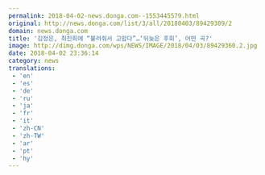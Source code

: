 ```yaml
---
permalink: 2018-04-02-news.donga.com--1553445579.html
original: http://news.donga.com/list/3/all/20180403/89429309/2
domain: news.donga.com
title: '김정은, 최진희에 “불러줘서 고맙다”…‘뒤늦은 후회’, 어떤 곡?'
image: http://dimg.donga.com/wps/NEWS/IMAGE/2018/04/03/89429360.2.jpg
date: 2018-04-02 23:36:14
category: news
translations: 
 - 'en'
 - 'es'
 - 'de'
 - 'ru'
 - 'ja'
 - 'fr'
 - 'it'
 - 'zh-CN'
 - 'zh-TW'
 - 'ar'
 - 'pt'
 - 'hy'
---
```


